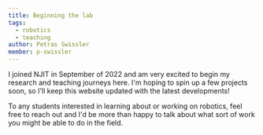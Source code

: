 ```yaml
---
title: Beginning the lab
tags:
  - robotics
  - teaching
author: Petras Swissler
member: p-swissler
---
```


I joined NJIT in September of 2022 and am very excited to begin my research and teaching journeys here.
I'm hoping to spin up a few projects soon, so I'll keep this website updated with the latest developments!

To any students interested in learning about or working on robotics, feel free to reach out and I'd be more than happy to talk about what sort of work you might be able to do in the field.
